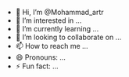 - 👋 Hi, I’m @Mohammad_artr
- 👀 I’m interested in ...
- 🌱 I’m currently learning ...
- 💞️ I’m looking to collaborate on ...
- 📫 How to reach me ...
- 😄 Pronouns: ...
- ⚡ Fun fact: ...

<!---
Mohammadartr/Mohammadartr is a ✨ special ✨ repository because its `README.md` (this file) appears on your GitHub profile.
You can click the Preview link to take a look at your changes.
--->
